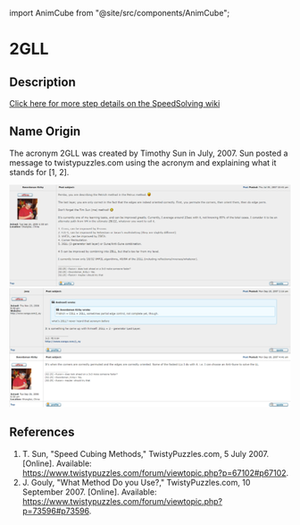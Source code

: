 import AnimCube from "@site/src/components/AnimCube";

# 2GLL

<AnimCube params="buttonbar=0&position=lluuu&scale=6&hint=10&hintborder=1&borderwidth=10&facelets=lylyyylylwwwwwwwwwdbblbbdbbdgglggdggdldoooooodrrlrrdrr" width="400px" height="400px" />

## Description

[Click here for more step details on the SpeedSolving wiki](https://www.speedsolving.com/wiki/index.php?title=2GLL)

## Name Origin

The acronym 2GLL was created by Timothy Sun in July, 2007. Sun posted a message to twistypuzzles.com using the acronym and explaining what it stands for [1, 2].

![](img/2GLL/Name1.png)
![](img/2GLL/Name2.png)

## References

1. T. Sun, "Speed Cubing Methods," TwistyPuzzles.com, 5 July 2007. [Online]. Available: https://www.twistypuzzles.com/forum/viewtopic.php?p=67102#p67102.
2. J. Gouly, "What Method Do you Use?," TwistyPuzzles.com, 10 September 2007. [Online]. Available: https://www.twistypuzzles.com/forum/viewtopic.php?p=73596#p73596.